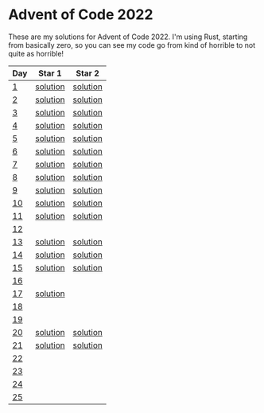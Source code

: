# Advent of Code 2022

These are my solutions for Advent of Code 2022. I'm using Rust, starting from basically zero, so you can see my code go from kind of horrible to not quite as horrible!

Day | Star 1 | Star 2
----|--------|-------|
[1](https://adventofcode.com/2022/day/1) | [solution](https://github.com/jay-knight/advent_of_code_2022/blob/s1/src/main.rs) | [solution](https://github.com/jay-knight/advent_of_code_2022/blob/s2/src/main.rs) |
[2](https://adventofcode.com/2022/day/2) | [solution](https://github.com/jay-knight/advent_of_code_2022/blob/s3/src/main.rs) | [solution](https://github.com/jay-knight/advent_of_code_2022/blob/s4/src/main.rs) |
[3](https://adventofcode.com/2022/day/3) | [solution](https://github.com/jay-knight/advent_of_code_2022/blob/s5/src/main.rs) | [solution](https://github.com/jay-knight/advent_of_code_2022/blob/s6/src/main.rs) |
[4](https://adventofcode.com/2022/day/4) | [solution](https://github.com/jay-knight/advent_of_code_2022/blob/s7/src/main.rs) | [solution](https://github.com/jay-knight/advent_of_code_2022/blob/s8/src/main.rs) |
[5](https://adventofcode.com/2022/day/5) | [solution](https://github.com/jay-knight/advent_of_code_2022/blob/s9/src/main.rs) | [solution](https://github.com/jay-knight/advent_of_code_2022/blob/s10/src/main.rs) |
[6](https://adventofcode.com/2022/day/6) | [solution](https://github.com/jay-knight/advent_of_code_2022/blob/s11/src/main.rs) | [solution](https://github.com/jay-knight/advent_of_code_2022/blob/s12/src/main.rs) |
[7](https://adventofcode.com/2022/day/7) | [solution](https://github.com/jay-knight/advent_of_code_2022/blob/s13/src/main.rs) | [solution](https://github.com/jay-knight/advent_of_code_2022/blob/s14/src/main.rs) |
[8](https://adventofcode.com/2022/day/8) | [solution](https://github.com/jay-knight/advent_of_code_2022/blob/s15/src/main.rs) | [solution](https://github.com/jay-knight/advent_of_code_2022/blob/s16/src/main.rs) |
[9](https://adventofcode.com/2022/day/9) | [solution](https://github.com/jay-knight/advent_of_code_2022/blob/s17/src/main.rs) | [solution](https://github.com/jay-knight/advent_of_code_2022/blob/s18/src/main.rs) |
[10](https://adventofcode.com/2022/day/10) | [solution](https://github.com/jay-knight/advent_of_code_2022/blob/s19/src/main.rs) | [solution](https://github.com/jay-knight/advent_of_code_2022/blob/s20/src/main.rs) |
[11](https://adventofcode.com/2022/day/11) | [solution](https://github.com/jay-knight/advent_of_code_2022/blob/s21/src/main.rs) | [solution](https://github.com/jay-knight/advent_of_code_2022/blob/s22/src/main.rs) |
[12](https://adventofcode.com/2022/day/12) | | |
[13](https://adventofcode.com/2022/day/13) | [solution](https://github.com/jay-knight/advent_of_code_2022/blob/s25/src/main.rs) | [solution](https://github.com/jay-knight/advent_of_code_2022/blob/s26/src/main.rs) |
[14](https://adventofcode.com/2022/day/14) | [solution](https://github.com/jay-knight/advent_of_code_2022/blob/s27/src/main.rs) | [solution](https://github.com/jay-knight/advent_of_code_2022/blob/s28/src/main.rs) |
[15](https://adventofcode.com/2022/day/15) | [solution](https://github.com/jay-knight/advent_of_code_2022/blob/s29/src/main.rs) | [solution](https://github.com/jay-knight/advent_of_code_2022/blob/s30/src/main.rs) |
[16](https://adventofcode.com/2022/day/16) | | |
[17](https://adventofcode.com/2022/day/17) | [solution](https://github.com/jay-knight/advent_of_code_2022/blob/s33/src/main.rs) | |
[18](https://adventofcode.com/2022/day/18) | | |
[19](https://adventofcode.com/2022/day/18) | | |
[20](https://adventofcode.com/2022/day/20) | [solution](https://github.com/jay-knight/advent_of_code_2022/blob/s39/src/main.rs) | [solution](https://github.com/jay-knight/advent_of_code_2022/blob/s40/src/main.rs) |
[21](https://adventofcode.com/2022/day/21) | [solution](https://github.com/jay-knight/advent_of_code_2022/blob/s41/src/main.rs) | [solution](https://github.com/jay-knight/advent_of_code_2022/blob/s42/src/main.rs) |
[22](https://adventofcode.com/2022/day/22) | | |
[23](https://adventofcode.com/2022/day/23) | | |
[24](https://adventofcode.com/2022/day/24) | | |
[25](https://adventofcode.com/2022/day/25) | | |
